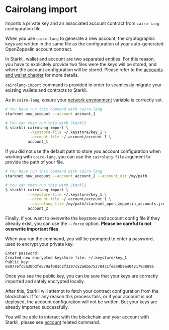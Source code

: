 # Cairolang import

Imports a private key and an associated account contract from
`cairo-lang` configuration file.

When you use `cairo-lang` to generate a new account, the cryptographic
keys are written in the same file as the configuration of your auto-generated
OpenZeppelin account contract.

In Starkli, wallet and account are two separated entities.
For this reason, you have to explicitely provide two files were the keys
will be stored, and where the account configuration will be stored.
Please refer to the [accounts and wallet chapter](../accounts-wallets.md)
for more details.

`cairolang-import` command is provided in order to seamlessly migrate your
existing wallets and contracts to Starkli.

As in `cairo-lang`, ensure your [network environment](../getting-started.md#interacting-with-starknet) variable is correctly set.

```bash
# You have run this command with cairo-lang
starknet new_account --account account_1

# You can then run this with Starkli
$ starkli cairolang-import \
          --keystore-file ~/.keystore/key_1 \
          --account-file ~/.account/account_1 \
          account_1
```

If you did not use the default path to store you account configuration when working
with `cairo-lang`, you can use the `cairolang-file` argument to provide the path
of your file.

```bash
# You have run this command with cairo-lang
starknet new_account --account account_2 --account_dir /my/path

# You can then run this with Starkli
$ starkli cairolang-import \
          --keystore-file ~/.keystore/key_1 \
          --account-file ~/.account/account_1 \
          --cairolang-file /my/path/starknet_open_zeppelin_accounts.json \
          account_2
```

Finally, if you want to overwrite the keystore and account config file if they already exist,
you can use the `--force` option. **Please be careful to not overwrite important files**.

When you run the command, you will be prompted to enter a password,
used to encrypt your private key.

```
Enter password: 
Created new encrypted keystore file: ~/.keystore/key_1
Public key: 0x077efc5a30bdfe579af083c2f3297c52a0b675278431fea59b9a40421793809a
```

Once you see the public key, you can be sure that your keys are correctly
imported and safely encrypted locally.

After this, Starkli will attempt to fetch your contract configuration
from the blockchain. If for any reason this process fails, or if your
account is not deployed, the account configuration will not be written.
But your keys are already imported successfully.

You will be able to interact with the blockchain and your account with Starkli,
please see [account](account.md) related command.
